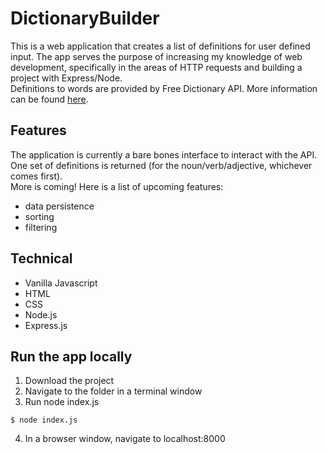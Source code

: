 # DictionaryBuilder
This is a web application that creates a list of definitions for user defined input. 
The app serves the purpose of increasing my knowledge of web development, specifically in the areas of HTTP requests and building a project with Express/Node.
<br>
Definitions to words are provided by Free Dictionary API. More information can be found [here](https://dictionaryapi.dev/).

## Features
The application is currently a bare bones interface to interact with the API. 
One set of definitions is returned (for the noun/verb/adjective, whichever comes first).
<br>
More is coming! Here is a list of upcoming features:
- data persistence
- sorting
- filtering

## Technical
- Vanilla Javascript
- HTML
- CSS
- Node.js
- Express.js

## Run the app locally
1. Download the project
2. Navigate to the folder in a terminal window
3. Run node index.js
```
$ node index.js
```
4. In a browser window, navigate to localhost:8000
